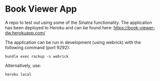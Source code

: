 # Book Viewer App
A repo to test out using some of the Sinatra functionality. The application has been deployed to Heroku and can be found here: https://book-viewer-dw.herokuapp.com/

The application can be run in development (using webrick) with the following command (port 9292):
```
bundle exec rackup -s webrick
```
Alternatively, use:
```
heroku local
```